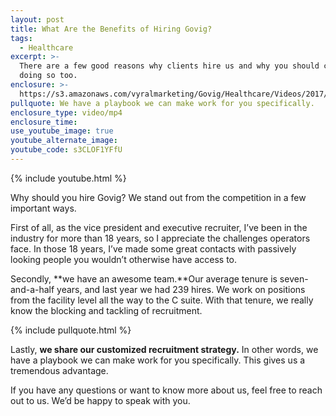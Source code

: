 ```yaml
---
layout: post
title: What Are the Benefits of Hiring Govig?
tags:
  - Healthcare
excerpt: >-
  There are a few good reasons why clients hire us and why you should consider
  doing so too.
enclosure: >-
  https://s3.amazonaws.com/vyralmarketing/Govig/Healthcare/Videos/2017/What+Are+the+Benefits+of+Hiring+Govig%253F.mp4
pullquote: We have a playbook we can make work for you specifically.
enclosure_type: video/mp4
enclosure_time:
use_youtube_image: true
youtube_alternate_image:
youtube_code: s3CLOF1YFfU
---
```



{% include youtube.html %}

Why should you hire Govig? We stand out from the competition in a few important ways.

First of all, as the vice president and executive recruiter, I’ve been in the industry for more than 18 years, so I appreciate the challenges operators face. In those 18 years, I’ve made some great contacts with passively looking people you wouldn’t otherwise have access to.

Secondly, **we have an awesome team.**Our average tenure is seven-and-a-half years, and last year we had 239 hires. We work on positions from the facility level all the way to the C suite. With that tenure, we really know the blocking and tackling of recruitment.

{% include pullquote.html %}

Lastly, **we share our customized recruitment strategy.** In other words, we have a playbook we can make work for you specifically. This gives us a tremendous advantage.

If you have any questions or want to know more about us, feel free to reach out to us. We’d be happy to speak with you.
